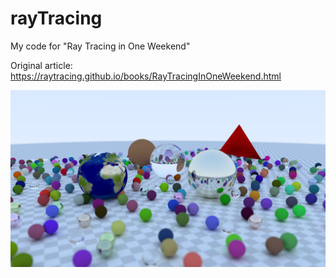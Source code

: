 # rayTracing
My code for "Ray Tracing in One Weekend"

Original article: https://raytracing.github.io/books/RayTracingInOneWeekend.html

![alt tag](render.png)
